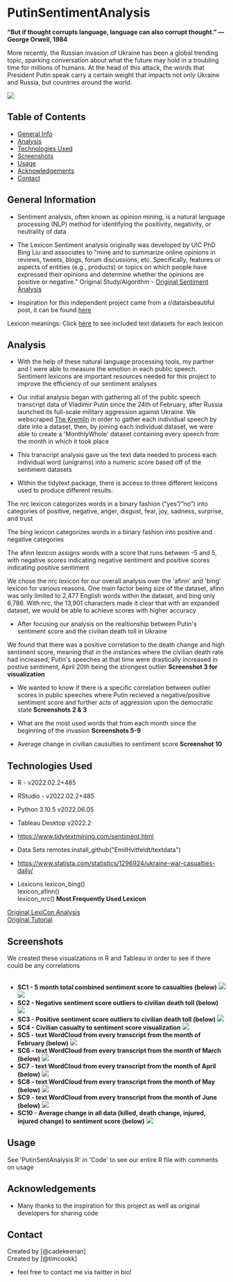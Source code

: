 # PutinSentimentAnalysis

**“But if thought corrupts language, language can also corrupt thought.” ― George Orwell, 1984** <br>

More recently, the Russian invasion of Ukraine has been a global trending topic, sparking conversation about what the future may hold in a troubling time for millions of humans.
At the head of this attack, the words that President Putin speak carry a certain weight that impacts not only Ukraine and Russia, but countries around the world. 


![](screenshots/Putin2.jpg)

## Table of Contents
* [General Info](#general-information)
* [Analysis](#Analysis)
* [Technologies Used](#technologies-used)
* [Screenshots](#screenshots)
* [Usage](#usage)
* [Acknowledgements](#acknowledgements)
* [Contact](#contact)
<!-- * [License](#license) -->


## General Information
- Sentiment analysis, often known as opinion mining, is a natural language processing (NLP) method for identifying the positivity, negativity, or neutrality of data

- The Lexicon Sentiment analysis originally was developed by UIC PhD Bing Liu and associates to "mine and to summarize online opinions in reviews, tweets, blogs, forum discussions, etc. Specifically, features or aspects of entities (e.g., products) or topics on which people have expressed their opinions and determine whether the opinions are positive or negative." Original Study/Algorithm - [Original Sentiment Analysis](https://www.cs.uic.edu/~liub/FBS/sentiment-analysis.html) <br>


- Inspiration for this independent project came from a r/dataisbeautiful post, it can be found 
[here](https://www.reddit.com/r/dataisbeautiful/comments/vn4khn/oc_seinfeld_characters_average_sentiment_score_by/)

Lexicon meanings:
Click [here](https://emilhvitfeldt.github.io/textdata/index.html) to see included text datasets for each lexicon

## Analysis
- With the help of these natural language processing tools, my partner and I were able to measure the emotion in each public speech. Sentiment lexicons are important resources needed for this project to improve the efficiency of our sentiment analyses


- Our initial analysis began with gathering all of the public speech transcript data of Vladimir Putin since the 24th of February, after Russia launched its full-scale military aggression against Ukraine. We webscraped [The Kremlin](http://en.kremlin.ru/events/president/transcripts/by-date/10.06.2022) in order to gather each individual speech by date into a dataset, then, by joining each individual dataset, we were able to create a 'MonthlyWhole' dataset containing every speech from the month in which it took place
- This transcript analysis gave us the text data needed to process each individual word (unigrams) into a numeric score based off of the sentiment datasets

- Within the tidytext package, there is access to three different lexicons used to produce different results:

The nrc lexicon categorizes words in a binary fashion (“yes”/“no”) into categories of positive, negative, anger, disgust, fear, joy, sadness, surprise, and trust <br>

The bing lexicon categorizes words in a binary fashion into positive and negative categories <br>

The afinn lexicon assigns words with a score that runs between -5 and 5, with negative scores indicating negative sentiment and positive scores indicating positive  sentiment <br>

We chose the nrc lexicon for our overall analysis over the 'afinn' and 'bing' lexicon for various reasons. One main factor being size of the dataset, afinn was only limited to 2,477 English words within the dataset, and bing only 6,786. With nrc, the 13,901 characters made it clear that with an expanded dataset, we would be able to achieve scores with higher accuracy

- After focusing our analysis on the realtionship between Putin's sentiment score and the civilian death toll in Ukraine

We found that there was a positive correlation to the death change and high sentiment score, meaning that in the instances where the civilian death rate had increased, Putin's speeches at that time were drastically increased in postive sentiment, April 20th being the strongest outlier **Screenshot 3 for visualization** 

- We wanted to know if there is a specific correlation between outlier scores in public speeches where Putin recieved a negative/positive sentiment score and further acts of aggression upon the democratic state **Screenshots 2 & 3** 

- What are the most used words that from each month since the beginning of the invasion **Screenshots 5-9**

- Average change in civilian causulties to sentiment score **Screenshot 10**

## Technologies Used
- R - v2022.02.2+485
- RStudio - v2022.02.2+485
- Python 3.10.5 v2022.06.05
- Tableau Desktop v2022.2

- https://www.tidytextmining.com/sentiment.html

- Data Sets
remotes:install_github("EmilHvitfeldt/textdata") <br>

- https://www.statista.com/statistics/1296924/ukraine-war-casualties-daily/

- Lexicons 
lexicon_bing() <br>
lexicon_afinn() <br>
lexicon_nrc() **Most Frequently Used Lexicon**

[Original LexiCon Analysis](https://www.cs.uic.edu/~liub/FBS/sentiment-analysis.html#lexicon) <br>
[Original Tutorial](https://www.cs.uic.edu/~liub/FBS/Sentiment-Analysis-tutorial-AAAI-2011.pdf) <br>


## Screenshots
We created these visualzations in R and Tableau in order to see if there could be any correlations <br/>
<br/>
- **SC1 - 5 month total combined sentiment score to casualties (below)**
![](screenshots/AllTime1.png) ![](screenshots/AllTime2.png)
- **SC2 - Negative sentiment score outliers to civilian death toll (below)**
![](screenshots/NegCor.png)
- **SC3 - Positive sentiment score outliers to civilian death toll (below)**
![](screenshots/PositiveCor.png)
- **SC4 - Civilian casualty to sentiment score visualization**
![](screenshots/PutinTableau.png)
- **SC5 - text WordCloud from every transcript from the month of February (below)**
![](screenshots/FebWholeCloud.png) <br>
- **SC6 - text WordCloud from every transcript from the month of March (below)**
![](screenshots/MarchWholeCloud.png) <br>
- **SC7 - text WordCloud from every transcript from the month of April (below)**
![](screenshots/AprilWholeCloud.png) <br>
- **SC8 - text WordCloud from every transcript from the month of May (below)**
![](screenshots/MayCloud.png) <br>
- **SC9 - text WordCloud from every transcript from the month of June (below)**
![](screenshots/JuneCloud.png) <br>
- **SC10 - Average change in all data (killed, death change, injured, injured change) to sentiment score (below)**
![](screenshots/Data.png) <br>

## Usage
See 'PutinSentAnalysis.R' in 'Code' to see our entire R file with comments on usage <br>


## Acknowledgements
- Many thanks to the inspiration for this project as well as original developers for sharing code

## Contact
Created by [@cadekeenan] <br>
Created by [@timcookk] <br>


 - feel free to contact me via twitter in bio!

